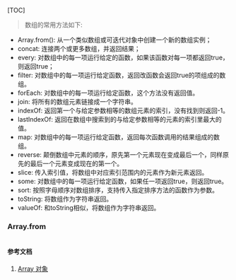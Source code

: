 [TOC]
>数组的常用方法如下:

- Array.from(): 从一个类似数组或可迭代对象中创建一个新的数组实例；
- concat: 连接两个或更多数组，并返回结果；
- every: 对数组中的每一项运行给定的函数，如果该函数对每一项都返回true，则返回true；
- filter: 对数组中的每一项运行给定函数，返回改函数会返回true的项组成的数组。
- forEach: 对数组中的每一项运行给定函数，这个方法没有返回值。
- join: 将所有的数组元素链接成一个字符串。
- indexOf: 返回第一个与给定参数相等的数组元素的索引，没有找到则返回-1。
- lastIndexOf: 返回在数组中搜索到的与给定参数相等的元素的索引里最大的值。
- map: 对数组中的每一项运行给定函数，返回每次函数调用的结果组成的数组。
- reverse: 颠倒数组中元素的顺序，原先第一个元素现在变成最后一个，同样原先的最后一个元素变成现在的第一个。
- slice: 传入索引值，将数组中对应索引范围内的元素作为新元素返回。
- some: 对数组中的每一项运行给定函数，如果任一项返回true，则返回true。
- sort: 按照字母顺序对数组排序，支持传入指定排序方法的函数作为参数。
- toString: 将数组作为字符串返回。
- valueOf: 和toString相似，将数组作为字符串返回。


### Array.from
```js

```

#### 参考文档
1. [Array 对象](https://wangdoc.com/javascript/stdlib/array.html)